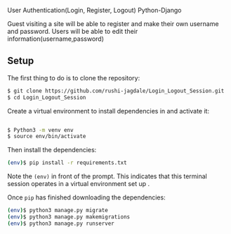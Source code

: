 User Authentication(Login, Register, Logout) Python-Django 

Guest visiting a site will be able to register and make their own username and password.
Users will be able to edit their information(username,password)


## Setup

The first thing to do is to clone the repository:

```sh
$ git clone https://github.com/rushi-jagdale/Login_Logout_Session.git
$ cd Login_Logout_Session
```

Create a virtual environment to install dependencies in and activate it:

```sh

$ Python3 -m venv env
$ source env/bin/activate
```

Then install the dependencies:

```sh
(env)$ pip install -r requirements.txt
```
Note the `(env)` in front of the prompt. This indicates that this terminal
session operates in a virtual environment set up .

Once `pip` has finished downloading the dependencies:
```sh
(env)$ python3 manage.py migrate
(env)$ python3 manage.py makemigrations
(env)$ python3 manage.py runserver
```




